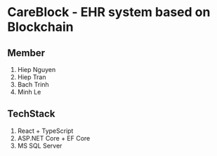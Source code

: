 # CareBlock - EHR system based on Blockchain

## Member

1. Hiep Nguyen
2. Hiep Tran
3. Bach Trinh
4. Minh Le

## TechStack

1. React + TypeScript
2. ASP.NET Core + EF Core
3. MS SQL Server

